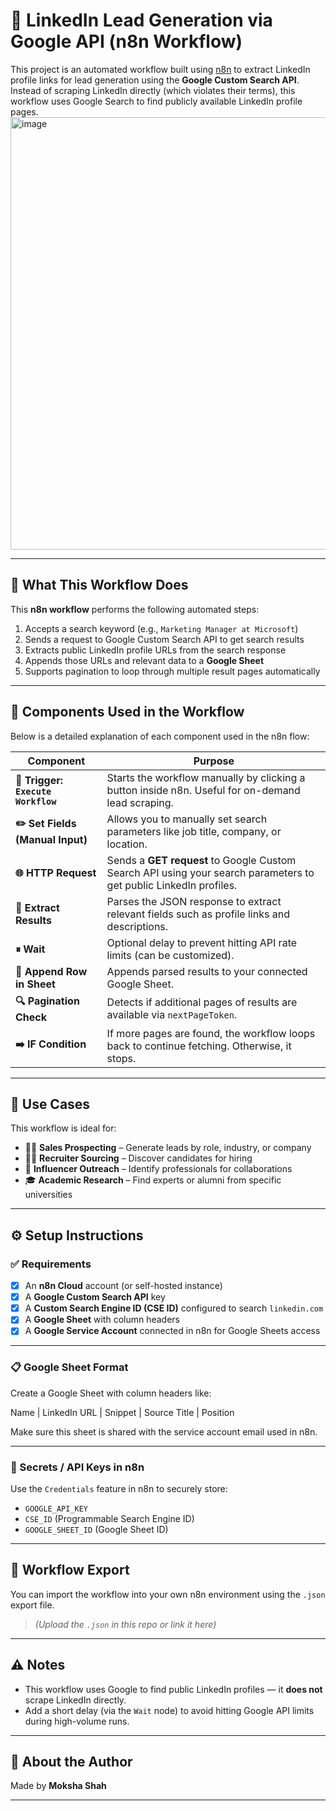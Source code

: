 # 🔗 LinkedIn Lead Generation via Google API (n8n Workflow)

This project is an automated workflow built using [n8n](https://n8n.io/) to extract LinkedIn profile links for lead generation using the **Google Custom Search API**.  
Instead of scraping LinkedIn directly (which violates their terms), this workflow uses Google Search to find publicly available LinkedIn profile pages.
<img width="2968" height="692" alt="image" src="https://github.com/user-attachments/assets/4416bb59-1308-4461-9b27-35e541a57fab" />

---

## 🚀 What This Workflow Does

This **n8n workflow** performs the following automated steps:

1. Accepts a search keyword (e.g., `Marketing Manager at Microsoft`)
2. Sends a request to Google Custom Search API to get search results
3. Extracts public LinkedIn profile URLs from the search response
4. Appends those URLs and relevant data to a **Google Sheet**
5. Supports pagination to loop through multiple result pages automatically

---

## 🧩 Components Used in the Workflow

Below is a detailed explanation of each component used in the n8n flow:

| Component                          | Purpose |
|-----------------------------------|---------|
| **🔘 Trigger: `Execute Workflow`** | Starts the workflow manually by clicking a button inside n8n. Useful for on-demand lead scraping. |
| **✏️ Set Fields (Manual Input)**   | Allows you to manually set search parameters like job title, company, or location. |
| **🌐 HTTP Request**                | Sends a **GET request** to Google Custom Search API using your search parameters to get public LinkedIn profiles. |
| **🧩 Extract Results**             | Parses the JSON response to extract relevant fields such as profile links and descriptions. |
| **⏸ Wait**                        | Optional delay to prevent hitting API rate limits (can be customized). |
| **📄 Append Row in Sheet**        | Appends parsed results to your connected Google Sheet. |
| **🔍 Pagination Check**           | Detects if additional pages of results are available via `nextPageToken`. |
| **➡️ IF Condition**               | If more pages are found, the workflow loops back to continue fetching. Otherwise, it stops. |

---

## 💼 Use Cases

This workflow is ideal for:

- 🧑‍💼 **Sales Prospecting** – Generate leads by role, industry, or company
- 🕵️‍♀️ **Recruiter Sourcing** – Discover candidates for hiring
- 📢 **Influencer Outreach** – Identify professionals for collaborations
- 🎓 **Academic Research** – Find experts or alumni from specific universities

---

## ⚙️ Setup Instructions

### ✅ Requirements

- [x] An **n8n Cloud** account (or self-hosted instance)
- [x] A **Google Custom Search API** key
- [x] A **Custom Search Engine ID (CSE ID)** configured to search `linkedin.com`
- [x] A **Google Sheet** with column headers
- [x] A **Google Service Account** connected in n8n for Google Sheets access

---

### 📋 Google Sheet Format

Create a Google Sheet with column headers like:

Name | LinkedIn URL | Snippet | Source Title | Position


Make sure this sheet is shared with the service account email used in n8n.

---

### 🔐 Secrets / API Keys in n8n

Use the `Credentials` feature in n8n to securely store:

- `GOOGLE_API_KEY`
- `CSE_ID` (Programmable Search Engine ID)
- `GOOGLE_SHEET_ID` (Google Sheet ID)

---

## 📁 Workflow Export

You can import the workflow into your own n8n environment using the `.json` export file.  
> *(Upload the `.json` in this repo or link it here)*

---

## ⚠️ Notes

- This workflow uses Google to find public LinkedIn profiles — it **does not** scrape LinkedIn directly.
- Add a short delay (via the `Wait` node) to avoid hitting Google API limits during high-volume runs.

---

## 🙋 About the Author

Made by **Moksha Shah**  


---

